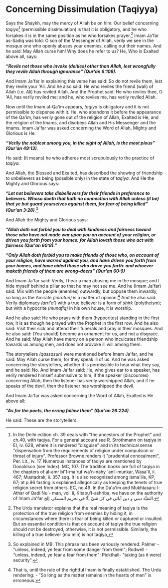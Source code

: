 Concerning Dissimulation (Taqiyya)
==================================

Says the Shaykh, may the mercy of Allah be on him: Our belief concerning
*taqiya*[^1] (permissible dissimulation) is that it is obligatory, and
he who forsakes it is in the same position as he who forsakes
prayer.[^2] Imam Ja'far as-Sadiq was told: O son of the Messenger of
Allah, verily we see in the mosque one who openly abuses your enemies,
calling out their names. And he said: May Allah curse him! Why does he
refer to us? He, Who is Exalted above all, says:

***“Revile not those who invoke (deities) other than Allah, lest
wrongfully they revile Allah through ignorance” (Qur'an 6:108).***

And Imam Ja'far in explaining this verse has said: So do not revile
them, lest they revile your 'Ali. And he also said: He who reviles the
friend (wali) of Allah (i.e. Ali) has reviled Allah. And the Prophet
said: He who reviles thee, O 'Ali, has verily reviled me; and he, who
reviles me, has verily reviled Allah.

Now until the Imam al-Qa'im appears, *taqiya* is obligatory and it is
not permissible to dispense with it. He, who abandons it before the
appearance of the Qa'im, has verily gone out of the religion of Allah,
Exalted is He, and the religion of the Imams, and disobeys Allah and His
Messenger and the Imams. Imam Ja'far was asked concerning the Word of
Allah, Mighty and Glorious is He:

***“Verily the noblest among you, in the sight of Allah, is the most
pious” (Qur'an 49:13)***.

He said: (It means) he who adheres most scrupulously to the practice of
*taqiya.*

And Allah, the Blessed and Exalted, has described the showing of
friendship to unbelievers as being (possible only) in the state of
*taqiya.* And He the Mighty and Glorious says:

***“Let not believers take disbelievers for their friends in preference
to believers. Whoso doeth that hath no connection with Allah unless (it
be) that ye but guard yourselves against them, for fear of being
killed”*** ***(Qur'an 3:28)***.[^3]

And Allah the Mighty and Glorious says:

***“Allah doth not forbid you to deal with kindness and fairness toward
those who have not made war upon you on account of your religion, or
driven you forth from your homes: for Allah loveth those who act with
fairness (Qur'an 60:8).”***

***“Only Allah doth forbid you to make friends of those who, on account
of your religion, have warred against you, and have driven you forth
from your homes, and have aided those who drove you forth: and whoever
maketh friends of them are wrong-doers” (Qur'an 60:9)***

And Imam Ja'far said: Verily, I hear a man abusing me in the mosque; and
I hide myself behind a pillar so that he may not see me. And he (Imam
Ja'far) said: Mix with the people (enemies) outwardly, but oppose them
inwardly, so long as the Amirate *(imratun)* is a matter of opinion.[^4]
And he also said: Verily diplomacy *(arri'a')* with a true believer is a
form of *shirk* (polytheism); but with a hypocrite *(munafiq)* in his
own house, it is worship.

And he also said: He who prays with them (hypocrites) standing in the
first row, it is as though he prayed with the Prophet in the first row.
And he also said: Visit their sick and attend their funerals and pray in
their mosques. And he also said: (You should) become an ornament for us,
and not a disgrace. And he said: May Allah have mercy on a person who
inculcates friendship towards us among men, and does not provoke ill
will among them.

The storytellers *(qassasun)* were mentioned before Imam Ja'far, and he
said: May Allah curse them, for they speak ill of us. And he was asked
concerning the storytellers, whether it is permissible to hear what they
say, and he said: No. And Imam Ja'far said: He, who gives ear to a
speaker, has verily rendered himself submissive to him; if the speaker
(discourses) concerning Allah, then the listener has verily worshipped
Allah, and if he speaks of the devil, then the listener has worshipped
the devil.

And Imam Ja'far was asked concerning the Word of Allah, Exalted is He
above all:

***“As for the poets, the erring follow them” (Qur'an 26:224)***.

He said: These are the storytellers.

[^1]: In the Delhi edition ch. 39 deals with "the ancestors of the
Prophet" and ch.40, with taqiya. For a general account see R. Strothmann
on taqiya in EI, iv. 628, where it is rendered "disguise" and in its
technical sense "dispensation from the requirements of religion under
compulsion or threat of injury". Professor Browne renders it "prudential
concealment", Per. Lit., iv. 17. Numerous instances of taqiya are
mentioned by Donaldson (see Index). MC, 107. The tradition books are
full of taqiya in the chapters of al-amr bi'1-ma'ruf wa'n-nahy
\`anil-munkar, Wasa'il, ii. 467; Mustadrak, ii. 357 sqq. It is also
recognized among Isma'ilis, KP, 67; at p.96 fasting is explained
allegorically as keeping the tenets of true religion secret from others.
EC, no.49. In the Da'a'im and Mukhtasaru l-Athar of Qadi Nu\`- man, vol.
ii, Kitabu'l-ashriba, we have on the authority of Imam Ja'far التقيَّة
ديني و دين آبائي في كل شيْ إلّا في تحريم المسكر، إلخ.

[^2]: The Urdu translator explains that the real meaning of taqiya is
the protection of the true religion from enemies by hiding it, in
circumstances where there is fear of being killed or captured or
insulted. But an essential condition is that on account of taqiya the
true religion should not be destroyed, otherwise, it is not permissible.
Similarly, the killing of a true believer (mu'min) is not taqiya,

[^3]: So explained in MB. This phrase has been variously rendered:
Palmer - "unless, indeed, ye fear from some danger from them"; Rodwell -
"unless, indeed, ye fear a fear from them"; Pickthall- "taking (as it
were) security".

[^4]: That is, until the rule of the rightful Imam is finally
established. The Urdu rendering: - "So long as the matter remains in the
hearts of men" is erroneous.


